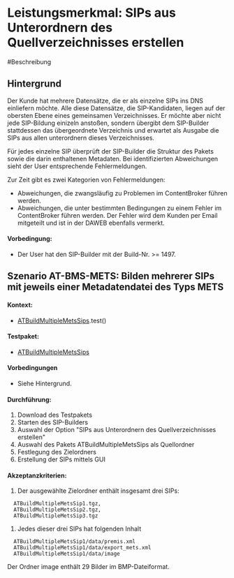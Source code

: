 # Leistungsmerkmal: SIPs aus Unterordnern des Quellverzeichnisses erstellen

#Beschreibung

## Hintergrund

Der Kunde hat mehrere Datensätze, die er als einzelne SIPs ins DNS einliefern möchte. Alle diese Datensätze, die SIP-Kandidaten, liegen auf der obersten Ebene eines gemeinsamen Verzeichnisses. Er möchte aber nicht jede SIP-Bildung einizeln anstoßen, sondern übergibt dem SIP-Builder stattdessen das übergeordnete Verzeichnis und erwartet als Ausgabe die SIPs aus allen unterordnern dieses Verzeichnisses. 

Für jedes einzelne SIP überprüft der SIP-Builder die Struktur des Pakets sowie die darin enthaltenen Metadaten. Bei identifizierten Abweichungen sieht der User entsprechende Fehlermeldungen.

Zur Zeit gibt es zwei Kategorien von Fehlermeldungen:
* Abweichungen, die zwangsläufig zu Problemen im ContentBroker führen werden.
* Abweichungen, die unter bestimmten Bedingungen zu einem Fehler im ContentBroker führen werden. Der Fehler wird dem Kunden per Email mitgeteilt und ist in der DAWEB ebenfalls vermerkt.

#### Vorbedingung:

* Der User hat den SIP-Builder mit der Build-Nr. >= 1497.

## Szenario AT-BMS-METS: Bilden mehrerer SIPs mit jeweils einer Metadatendatei des Typs METS

#### Kontext:

* [ATBuildMultipleMetsSips](../test/java/de/uzk/hki/da/at/ATBuildMultipleMetsSips.java).test()

#### Testpaket:   

* [ATBuildMultipleMetsSips](../test/resources/at/ATBuildMultipleMetsSips)

#### Vorbedingungen

* Siehe Hintergrund.

#### Durchführung:

1. Download des Testpakets
1. Starten des SIP-Builders
1. Auswahl der Option "SIPs aus Unterordnern des Quellverzeichnisses erstellen"
1. Auswahl des Pakets ATBuildMultipleMetsSips als Quellordner
1. Festlegung des Zielordners
1. Erstellung der SIPs mittels GUI

#### Akzeptanzkriterien:

1. Der ausgewählte Zielordner enthält insgesamt drei SIPs:
```
  ATBuildMultipleMetsSip1.tgz,
  ATBuildMultipleMetsSip2.tgz,
  ATBuildMultipleMetsSip3.tgz
``` 

1. Jedes dieser drei SIPs hat folgenden Inhalt
```
  ATBuildMultipleMetsSip1/data/premis.xml
  ATBuildMultipleMetsSip1/data/export_mets.xml 
  ATBuildMultipleMetsSip1/data/image
``` 
Der Ordner image enthält 29 Bilder im BMP-Dateiformat.

